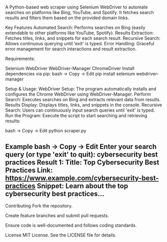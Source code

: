 # 

A Python-based web scraper using Selenium WebDriver to automate searches on platforms like Bing, YouTube, and Spotify. It fetches search results and filters them based on the provided domain links.

Key Features
Automated Search: Performs searches on Bing (easily extendable to other platforms like YouTube, Spotify).
Results Extraction: Fetches titles, links, and snippets for each search result.
Recursive Search: Allows continuous querying until 'exit' is typed.
Error Handling: Graceful error management for search interactions and result extraction.

Requirements:

Selenium WebDriver
WebDriver-Manager
ChromeDriver
Install dependencies via pip:
bash -> Copy -> Edit
pip install selenium webdriver-manager

Setup & Usage:
WebDriver Setup: The program automatically installs and configures the Chrome WebDriver using WebDriver-Manager.
Perform Search: Executes searches on Bing and extracts relevant data from results.
Results Display: Displays titles, links, and snippets in the console.
Recursive Search: Users can continuously input search queries until 'exit' is typed.
Run the Program: Execute the script to start searching and retrieving results:

bash -> Copy -> Edit
python scraper.py

Example
bash -> Copy -> Edit
Enter your search query (or type 'exit' to quit): cybersecurity best practices
Result 1:
  Title: Top Cybersecurity Best Practices
  Link: https://www.example.com/cybersecurity-best-practices
  Snippet: Learn about the top cybersecurity best practices...
--------------------------------------------------------------------------------
Contributing
Fork the repository.

Create feature branches and submit pull requests.

Ensure code is well-documented and follows coding standards.

License
MIT License. See the LICENSE file for details.
